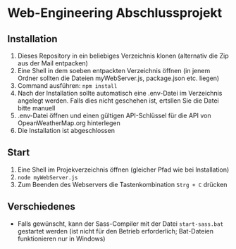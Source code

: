 # Web-Engineering Abschlussprojekt

## Installation

1. Dieses Repository in ein beliebiges Verzeichnis klonen (alternativ die Zip aus der Mail entpacken)
2. Eine Shell in dem soeben entpackten Verzeichnis öffnen (in jenem Ordner sollten die Dateien myWebServer.js, package.json etc. liegen)
3. Command ausführen: ```npm install```
4. Nach der Installation sollte automatisch eine .env-Datei im Verzeichnis angelegt werden. Falls dies nicht geschehen ist, ertsllen Sie die Datei bitte manuell
5. .env-Datei öffnen und einen gültigen API-Schlüssel für die API von OpeanWeatherMap.org hinterlegen
6. Die Installation ist abgeschlossen

## Start

1. Eine Shell im Projekverzeichnis öffnen (gleicher Pfad wie bei Installation)
2. ```node myWebServer.js```
3. Zum Beenden des Webservers die Tastenkombination ```Strg + C``` drücken

## Verschiedenes

- Falls gewünscht, kann der Sass-Compiler mit der Datei ```start-sass.bat``` gestartet werden (ist nicht für den Betrieb erforderlich; Bat-Dateien funktionieren nur in Windows)
